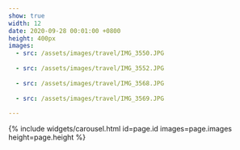```yaml
---
show: true
width: 12
date: 2020-09-28 00:01:00 +0800
height: 400px
images:
  - src: /assets/images/travel/IMG_3550.JPG
    
  - src: /assets/images/travel/IMG_3552.JPG
    
  - src: /assets/images/travel/IMG_3568.JPG
    
  - src: /assets/images/travel/IMG_3569.JPG
    
---
```


{% include widgets/carousel.html id=page.id images=page.images height=page.height %}
